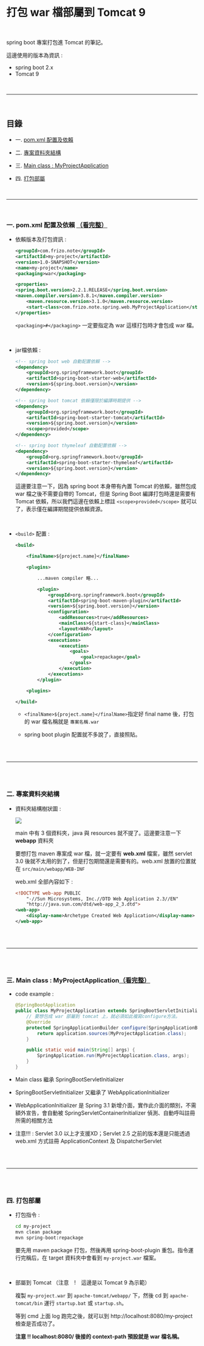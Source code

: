 # 打包 war 檔部屬到 Tomcat 9

<br>

spring boot 專案打包進 Tomcat 的筆記。

這邊使用的版本為資訊 : 

* spring boot 2.x
* Tomcat 9

<br>

---

<br>

## 目錄

* 一. [pom.xml 配置及依賴](#pom)

* 二. [專案資料夾結構](#floder)

* 三. [Main class : MyProjectApplication](#main)

* 四. [打包部屬](#package)




<br>

---

<br>

<div id="pom">

### 一. pom.xml 配置及依賴 [（看完整）](./my-project/pom.xml)

* 依賴版本及打包資訊 : 

    ```xml
    <groupId>com.frizo.note</groupId>
    <artifactId>my-project</artifactId>
    <version>1.0-SNAPSHOT</version>
    <name>my-project</name>
    <packaging>war</packaging>

    <properties>
    <spring.boot.version>2.2.1.RELEASE</spring.boot.version>
    <maven.compiler.version>3.8.1</maven.compiler.version>
        <maven.resource.version>3.1.0</maven.resource.version>
        <start-class>com.frizo.note.spring.web.MyProjectApplication</start-class>
    </properties>
    ```

    ```<packaging>#</packaging>``` 一定要指定為 war 這樣打包時才會包成 war 檔。

    <br/>

* jar檔依賴 : 

    ```xml
    <!-- spring boot web 自動配置依賴 -->
    <dependency>
        <groupId>org.springframework.boot</groupId>
        <artifactId>spring-boot-starter-web</artifactId>
        <version>${spring.boot.version}</version>
    </dependency>

    <!-- spring boot tomcat 依賴僅限於編譯時期提供 -->
    <dependency>
        <groupId>org.springframework.boot</groupId>
        <artifactId>spring-boot-starter-tomcat</artifactId>
        <version>${spring.boot.version}</version>
        <scope>provided</scope>
    </dependency>

    <!-- spring boot thymeleaf 自動配置依賴 -->
    <dependency>
        <groupId>org.springframework.boot</groupId>
        <artifactId>spring-boot-starter-thymeleaf</artifactId>
        <version>${spring.boot.version}</version>
    </dependency>
    ```

    這邊要注意一下，因為 spring boot 本身帶有內置 Tomcat 的依賴，雖然包成 war 檔之後不需要自帶的 Tomcat，但是 Spring Boot 編譯打包時還是需要有 Tomcat 依賴，所以我們這邊在依賴上標註 ```<scope>provided</scope>``` 就可以了，表示僅在編譯期間提供依賴資源。

    <br/>

* ```<build>``` 配置 : 

    ```xml
    <build>

        <finalName>${project.name}</finalName>

        <plugins>

            ...maven compiler 略...

            <plugin>
                <groupId>org.springframework.boot</groupId>
                <artifactId>spring-boot-maven-plugin</artifactId>
                <version>${spring.boot.version}</version>
                <configuration>
                    <addResources>true</addResources>
                    <mainClass>${start-class}</mainClass>
                    <layout>WAR</layout>
                </configuration>
                <executions>
                    <execution>
                        <goals>
                            <goal>repackage</goal>
                        </goals>
                    </execution>
                </executions>
            </plugin>

        <plugins>

    </build>
    ```

    * ```<finalName>${project.name}</finalName>```指定好 final name 後，打包的 war 檔名稱就是 ```專案名稱.war```

    * spring boot plugin 配置就不多說了，直接照貼。

<br>
<br>

---

<br>
<br>

<div id="floder"></div>

### 二. 專案資料夾結構

* 資料夾結構樹狀圖 : 

    ![](./imgs/floder.jpg)

    main 中有 3 個資料夾，java 與 resources 就不提了。這邊要注意一下 <strong>webapp</strong> 資料夾

    要想打包 maven 專案成 war 檔，就一定要有 <strong>web.xml</strong> 檔案，雖然 servlet 3.0 後就不太用的到了，但是打包期間還是需要有的。web.xml 放置的位置就在 ```src/main/webapp/WEB-INF```

    web.xml 全部內容如下 : 

    ```xml
    <!DOCTYPE web-app PUBLIC
        "-//Sun Microsystems, Inc.//DTD Web Application 2.3//EN"
        "http://java.sun.com/dtd/web-app_2_3.dtd">
    <web-app>
        <display-name>Archetype Created Web Application</display-name>
    </web-app>
    ```

<br/>
<br/>

---

<br/>
<br/>

<div id="main"></div>

### 三. Main class : MyProjectApplication[（看完整）](./my-project/src/main/java/com/frizo/note/spring/web/MyProjectApplication.java)
* code example : 

    ```java
    @SpringBootApplication
    public class MyProjectApplication extends SpringBootServletInitializer {
        // 要想包成 war 部屬到 tomcat 上，就必須如此複寫configure方法。
        @Override
        protected SpringApplicationBuilder configure(SpringApplicationBuilder application) {
            return application.sources(MyProjectApplication.class);
        }

        public static void main(String[] args) {
            SpringApplication.run(MyProjectApplication.class, args);
        }
    }
    ```

* Main class 繼承 SpringBootServletInitializer

* SpringBootServletInitializer 又繼承了 WebApplicationInitializer
  
* WebApplicationInitializer 是 Spring 3.1 新增介面，實作此介面的類別，不需額外宣告，會自動被 SpringServletContainerInitializer 偵測、自動呼叫註冊所需的相關方法

* 注意!!! : Servlet 3.0 以上才支援XD；Servlet 2.5 之前的版本還是只能透過 web.xml 方式註冊 ApplicationContext 及 DispatcherServlet


<br>
<br>

------------------------

<br>
<br>

<div id="package"></div>

### 四. 打包部屬

* 打包指令 : 

    ```bash
    cd my-project
    mvn clean package
    mvn spring-boot:repackage
    ```

    要先用 maven package 打包，然後再用 spring-boot-plugin 重包。指令運行完稱后，在 target 資料夾中會看到 ```my-project.war``` 檔案。

    <br/>

* 部屬到 Tomcat （注意　!　這邊是以 Tomcat 9 為示範）

  複製 ```my-project.war``` 到 ```apache-tomcat/webapp/``` 下，然後 cd 到 ```apache-tomcat/bin``` 運行 ```startup.bat``` 或 ```startup.sh```。

  等到 cmd 上面 log 跑完之後，就可以到 http://localhost:8080/my-project 檢查是否成功了。

  <strong>注意 !!  localhost:8080/ 後接的 context-path 預設就是 war 檔名稱。</strong>


